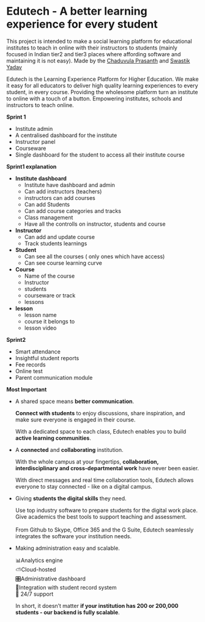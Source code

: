 # Edutech -  A better learning experience for every student

This project is intended to make a social learning platform for educational institutes to teach in online with their instructors to students (mainly focused in Indian tier2 and tier3 places where affording software and maintaining it is not easy). Made by the [Chaduvula Prasanth](https://github.com/chaduvulaprasanth) and  [Swastik Yadav](https://github.com/Swastikyadav) 

Edutech is the Learning Experience Platform for Higher Education. We make it easy for all educators to deliver high quality learning experiences to every student, in every course.
Providing the wholesome platform turn an institute to online with a touch of a button. Empowering institutes, schools and instructors to teach online.


**Sprint 1**
 - Institute admin
 - A centralised dashboard for the institute
 - Instructor panel
 - Courseware
 - Single dashboard for the student to access all their institute course

**Sprint1 explanation**
 - **Institute dashboard**
	 - Institute have dashboard and admin
	 - Can add instructors (teachers)
	 - instructors can add courses
	 - Can add Students 
	 - Can add course categories and tracks
	 - Class management
	 - Have all the controlls on instructor, students and course
 - **Instructor**
	 - Can add and update course
	 -  Track students learnings	
 - **Student**
	 - Can see all the courses ( only ones which have access)
	 - Can see course learning curve 
 - **Course**
	 - Name of the course
	 - Instructor 
	 - students
	 - courseware or track
	 - lessons
 - **lesson**
	 - lesson name
	 - course it belongs to
	 - lesson video
	 
**Sprint2**

 - Smart attendance 
 - Insightful student reports
 - Fee records
 - Online test
 - Parent communication module
 
 **Most Important**
 - A shared space means  **better communication**.

	**Connect with students**  to enjoy discussions, share inspiration, and make sure everyone is engaged in their course.  
	  
	With a dedicated space to each class, Edutech enables you to build **active learning communities**.

- A  **connected**  and  **collaborating**  institution.

	With the whole campus at your fingertips,  **collaboration, interdisciplinary and cross-departmental work**  have never been easier.  
	  
	With direct messages and real time collaboration tools, Edutech allows everyone to stay connected - like on a digital campus.

- Giving **students the digital skills** they need.

	Use top industry software to prepare students for the digital work place. Give academics the best tools to support teaching and assessment.  
	‍  
	From Github to Skype, Office 365 and the G Suite, Edutech seamlessly integrates the software your institution needs.

- Making administration easy and scalable.

	📊Analytics engine  
	⛅️Cloud-hosted  
	🎛Administrative dashboard  
	🔎Integration with student record system  
	🙌 24/7 support  
	  
	In short, it doesn’t matter  **if your institution has 200 or 200,000 students - our backend is fully scalable**.
